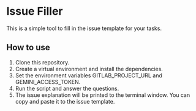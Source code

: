 # Issue Filler
This is a simple tool to fill in the issue template for your tasks.

## How to use
1. Clone this repository.
2. Create a virtual environment and install the dependencies.
3. Set the environment variables GITLAB_PROJECT_URL and GEMINI_ACCESS_TOKEN.
4. Run the script and answer the questions.
5. The issue explanation will be printed to the terminal window. You can copy and paste it to the issue template.
